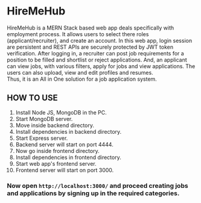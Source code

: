 # HireMeHub

HireMeHub is a MERN Stack based web app deals specifically with employment process. It allows users to select there roles (applicant/recruiter), and create an account. In this web app, login session are persistent and REST APIs are securely protected by JWT token verification. After logging in, a recruiter can post job requirements for a position to be filled and shortlist or reject applications. And, an applicant can view jobs, with various filters, apply for jobs and view applications. The users can also upload, view and edit profiles and resumes. 
<br>
Thus, it is an All in One solution for a job application system.

## HOW TO USE

1. Install Node JS, MongoDB in the PC.
2. Start MongoDB server.
3. Move inside backend directory.
4. Install dependencies in backend directory.
5. Start Express server.
6. Backend server will start on port 4444.
7. Now go inside frontend directory.
8. Install dependencies in frontend directory.
9. Start web app's frontend server.
10. Frontend server will start on port 3000.

### Now open `http://localhost:3000/` and proceed creating jobs and applications by signing up in the required categories.
